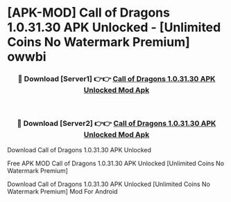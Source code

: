 # [APK-MOD] Call of Dragons 1.0.31.30 APK Unlocked - [Unlimited Coins No Watermark Premium] owwbi



<div align="center">
<h3>🔴 Download [Server1] 👉👉 <a href="https://momento.my/?title=Call_of_Dragons_1.0.31.30_APK_Unlocked">Call of Dragons 1.0.31.30 APK Unlocked Mod Apk</a></h3><br>

<h3>🔴 Download [Server2] 👉👉 <a href="https://momento.my/?title=Call_of_Dragons_1.0.31.30_APK_Unlocked">Call of Dragons 1.0.31.30 APK Unlocked Mod Apk</a></h3>
</div>



Download Call of Dragons 1.0.31.30 APK Unlocked 

Free APK MOD Call of Dragons 1.0.31.30 APK Unlocked [Unlimited Coins No Watermark Premium]

Download Call of Dragons 1.0.31.30 APK Unlocked [Unlimited Coins No Watermark Premium] Mod For Android

